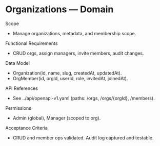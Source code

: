 <!--
File: organizations.md
Purpose: Domain documentation for Organizations. Defines scope, RFs,
data model, API references, permissions, and acceptance criteria.
All Rights Reserved. Arodi Emmanuel
-->
# Organizations — Domain

Scope
- Manage organizations, metadata, and membership scope.

Functional Requirements
- CRUD orgs, assign managers, invite members, audit changes.

Data Model
- Organization(id, name, slug, createdAt, updatedAt).
- OrgMember(id, orgId, userId, role, invitedAt, joinedAt).

API References
- See ../api/openapi-v1.yaml (paths: /orgs, /orgs/{orgId}, /members).

Permissions
- Admin (global), Manager (scoped to org).

Acceptance Criteria
- CRUD and member ops validated. Audit log captured and testable.
